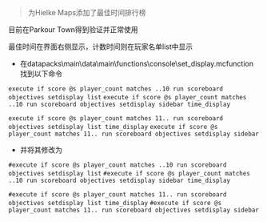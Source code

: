 > 为Hielke Maps添加了最佳时间排行榜

目前在Parkour Town得到验证并正常使用

最佳时间在界面右侧显示，计数时间则在玩家名单list中显示

- 在datapacks\main\data\main\functions\console\set_display.mcfunction找到以下命令

`execute if score @s player_count matches ..10 run scoreboard objectives setdisplay list`
`execute if score @s player_count matches ..10 run scoreboard objectives setdisplay sidebar time_display`

`execute if score @s player_count matches 11.. run scoreboard objectives setdisplay list time_display`
`execute if score @s player_count matches 11.. run scoreboard objectives setdisplay sidebar`

- 并将其修改为

`#execute if score @s player_count matches ..10 run scoreboard objectives setdisplay list`
`#execute if score @s player_count matches ..10 run scoreboard objectives setdisplay sidebar time_display`

`#execute if score @s player_count matches 11.. run scoreboard objectives setdisplay list time_display`
`#execute if score @s player_count matches 11.. run scoreboard objectives setdisplay sidebar`
